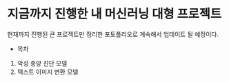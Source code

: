 # 지금까지 진행한 내 머신러닝 대형 프로젝트

현재까지 진행된 큰 프로젝트만 정리한 포토폴리오로 계속해서 업데이트 될 예정이다.

* 목차
1. 악성 종양 진단 모델
2. 텍스트 이미지 변환 모델
